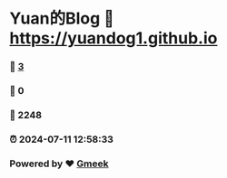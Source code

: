 # Yuan的Blog :link: https://yuandog1.github.io 
### :page_facing_up: [3](https://yuandog1.github.io/tag.html) 
### :speech_balloon: 0 
### :hibiscus: 2248 
### :alarm_clock: 2024-07-11 12:58:33 
### Powered by :heart: [Gmeek](https://github.com/Meekdai/Gmeek)
